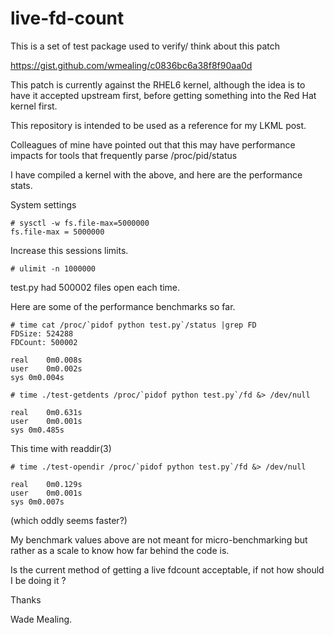 live-fd-count
=============

This is a set of test package used to verify/ think about this patch

https://gist.github.com/wmealing/c0836bc6a38f8f90aa0d


This patch is currently against the RHEL6 kernel, although the idea is to have it accepted upstream first, 
before getting something  into the Red Hat kernel first.

This repository is intended to be used as a reference for my LKML post.


Colleagues of mine have pointed out that this may have performance 
impacts for tools that frequently parse /proc/pid/status

I have compiled a kernel with the above, and here are the performance stats.

System settings


```
# sysctl -w fs.file-max=5000000
fs.file-max = 5000000

```

Increase this sessions limits.

```
# ulimit -n 1000000
```

test.py had 500002 files open each time.

Here are some of the performance benchmarks so far.

```
# time cat /proc/`pidof python test.py`/status |grep FD
FDSize:	524288
FDCount: 500002

real	0m0.008s
user	0m0.002s
sys	0m0.004s

# time ./test-getdents /proc/`pidof python test.py`/fd &> /dev/null 

real	0m0.631s
user	0m0.001s
sys	0m0.485s
```

This time with readdir(3)

```
# time ./test-opendir /proc/`pidof python test.py`/fd &> /dev/null

real	0m0.129s
user	0m0.001s
sys	0m0.007s

```

(which oddly seems faster?)

My benchmark values above are not meant for micro-benchmarking but rather as a scale to
know how far behind the code is.

Is the current method of getting a live fdcount acceptable, if not how should I be doing it ?

Thanks

Wade Mealing.

